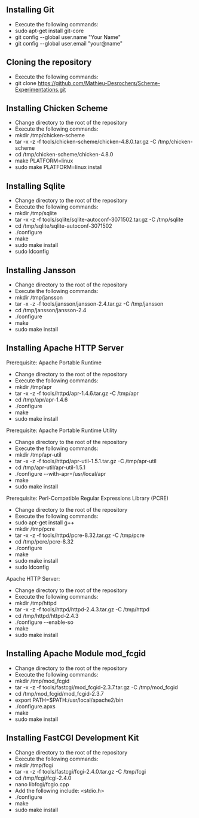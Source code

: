 
Installing Git
--------------

- Execute the following commands:
 - sudo apt-get install git-core
 - git config --global user.name "Your Name"
 - git config --global user.email "your@name"

Cloning the repository
----------------------

- Execute the following commands:
 - git clone https://github.com/Mathieu-Desrochers/Scheme-Experimentations.git

Installing Chicken Scheme
-------------------------

- Change directory to the root of the repository
- Execute the following commands:
 - mkdir /tmp/chicken-scheme
 - tar -x -z -f tools/chicken-scheme/chicken-4.8.0.tar.gz -C /tmp/chicken-scheme
 - cd /tmp/chicken-scheme/chicken-4.8.0
 - make PLATFORM=linux
 - sudo make PLATFORM=linux install

Installing Sqlite
-----------------

- Change directory to the root of the repository
- Execute the following commands:
 - mkdir /tmp/sqlite
 - tar -x -z -f tools/sqlite/sqlite-autoconf-3071502.tar.gz -C /tmp/sqlite
 - cd /tmp/sqlite/sqlite-autoconf-3071502
 - ./configure
 - make
 - sudo make install
 - sudo ldconfig

Installing Jansson
------------------

- Change directory to the root of the repository
- Execute the following commands:
 - mkdir /tmp/jansson
 - tar -x -z -f tools/jansson/jansson-2.4.tar.gz -C /tmp/jansson
 - cd /tmp/jansson/jansson-2.4
 - ./configure
 - make
 - sudo make install

Installing Apache HTTP Server
-----------------------------

Prerequisite: Apache Portable Runtime

- Change directory to the root of the repository
- Execute the following commands:
 - mkdir /tmp/apr
 - tar -x -z -f tools/httpd/apr-1.4.6.tar.gz -C /tmp/apr
 - cd /tmp/apr/apr-1.4.6
 - ./configure
 - make
 - sudo make install

Prerequisite: Apache Portable Runtime Utility

- Change directory to the root of the repository
- Execute the following commands:
 - mkdir /tmp/apr-util
 - tar -x -z -f tools/httpd/apr-util-1.5.1.tar.gz -C /tmp/apr-util
 - cd /tmp/apr-util/apr-util-1.5.1
 - ./configure --with-apr=/usr/local/apr
 - make
 - sudo make install

Prerequisite: Perl-Compatible Regular Expressions Library (PCRE)

- Change directory to the root of the repository
- Execute the following commands:
 - sudo apt-get install g++
 - mkdir /tmp/pcre
 - tar -x -z -f tools/httpd/pcre-8.32.tar.gz -C /tmp/pcre
 - cd /tmp/pcre/pcre-8.32
 - ./configure
 - make
 - sudo make install
 - sudo ldconfig

Apache HTTP Server:

- Change directory to the root of the repository
- Execute the following commands:
 - mkdir /tmp/httpd
 - tar -x -z -f tools/httpd/httpd-2.4.3.tar.gz -C /tmp/httpd
 - cd /tmp/httpd/httpd-2.4.3
 - ./configure --enable-so
 - make
 - sudo make install

Installing Apache Module mod_fcgid
----------------------------------

- Change directory to the root of the repository
- Execute the following commands:
 - mkdir /tmp/mod_fcgid
 - tar -x -z -f tools/fastcgi/mod_fcgid-2.3.7.tar.gz -C /tmp/mod_fcgid
 - cd /tmp/mod_fcgid/mod_fcgid-2.3.7
 - export PATH=$PATH:/usr/local/apache2/bin
 - ./configure.apxs
 - make
 - sudo make install

Installing FastCGI Development Kit
----------------------------------

- Change directory to the root of the repository
- Execute the following commands:
 - mkdir /tmp/fcgi
 - tar -x -z -f tools/fastcgi/fcgi-2.4.0.tar.gz -C /tmp/fcgi
 - cd /tmp/fcgi/fcgi-2.4.0
 - nano libfcgi/fcgio.cpp
 - Add the following include: <stdio.h>
 - ./configure
 - make
 - sudo make install
